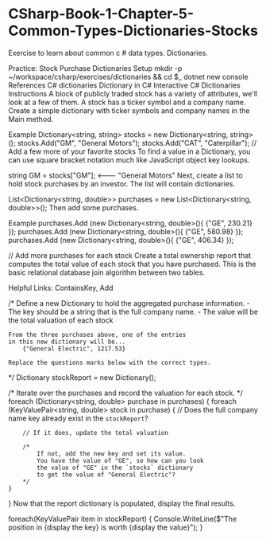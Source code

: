 # CSharp-Book-1-Chapter-5-Common-Types-Dictionaries-Stocks
Exercise to learn about common c # data types. Dictionaries.

Practice: Stock Purchase Dictionaries
Setup
mkdir -p ~/workspace/csharp/exercises/dictionaries && cd $_
dotnet new console
References
C# dictionaries
Dictionary in C#
Interactive C# Dictionaries
Instructions
A block of publicly traded stock has a variety of attributes, we'll look at a few of them. A stock has a ticker symbol and a company name. Create a simple dictionary with ticker symbols and company names in the Main method.

Example
Dictionary<string, string> stocks = new Dictionary<string, string>();
stocks.Add("GM", "General Motors");
stocks.Add("CAT", "Caterpillar");
// Add a few more of your favorite stocks
To find a value in a Dictionary, you can use square bracket notation much like JavaScript object key lookups.

string GM = stocks["GM"];   <--- "General Motors"
Next, create a list to hold stock purchases by an investor. The list will contain dictionaries.

List<Dictionary<string, double>> purchases = new List<Dictionary<string, double>>();
Then add some purchases.

Example
purchases.Add (new Dictionary<string, double>(){ {"GE", 230.21} });
purchases.Add (new Dictionary<string, double>(){ {"GE", 580.98} });
purchases.Add (new Dictionary<string, double>(){ {"GE", 406.34} });

// Add more purchases for each stock
Create a total ownership report that computes the total value of each stock that you have purchased. This is the basic relational database join algorithm between two tables.

Helpful Links: ContainsKey, Add

/*
    Define a new Dictionary to hold the aggregated purchase information.
    - The key should be a string that is the full company name.
    - The value will be the total valuation of each stock


    From the three purchases above, one of the entries
    in this new dictionary will be...
        {"General Electric", 1217.53}

    Replace the questions marks below with the correct types.
*/
Dictionary<?, ?> stockReport = new Dictionary<?, ?>();

/*
   Iterate over the purchases and record the valuation
   for each stock.
*/
foreach (Dictionary<string, double> purchase in purchases)
{
    foreach (KeyValuePair<string, double> stock in purchase)
    {
        // Does the full company name key already exist in the `stockReport`?

        // If it does, update the total valuation

        /*
            If not, add the new key and set its value.
            You have the value of "GE", so how can you look
            the value of "GE" in the `stocks` dictionary
            to get the value of "General Electric"?
        */
    }
}
Now that the report dictionary is populated, display the final results.

foreach(KeyValuePair<?, ?> item in stockReport)
{
    Console.WriteLine($"The position in {display the key} is worth {display the value}");
}
